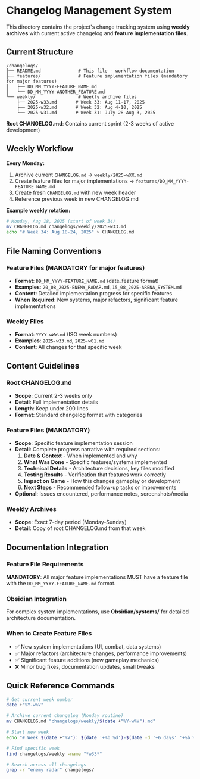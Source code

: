 # Changelog Management System

This directory contains the project's change tracking system using **weekly archives** with current active changelog and **feature implementation files**.

## Current Structure

```
/changelogs/
├── README.md              # This file - workflow documentation
├── features/              # Feature implementation files (mandatory for major features)
│   ├── DD_MM_YYYY-FEATURE_NAME.md
│   └── DD_MM_YYYY-ANOTHER_FEATURE.md
└── weekly/                # Weekly archive files
    ├── 2025-w33.md       # Week 33: Aug 11-17, 2025
    ├── 2025-w32.md       # Week 32: Aug 4-10, 2025
    └── 2025-w31.md       # Week 31: July 28-Aug 3, 2025
```

**Root CHANGELOG.md**: Contains current sprint (2-3 weeks of active development)

## Weekly Workflow

**Every Monday:**
1. Archive current `CHANGELOG.md` → `weekly/2025-wXX.md`
2. Create feature files for major implementations → `features/DD_MM_YYYY-FEATURE_NAME.md`
3. Create fresh `CHANGELOG.md` with new week header
4. Reference previous week in new CHANGELOG.md

**Example weekly rotation:**
```bash
# Monday, Aug 18, 2025 (start of week 34)
mv CHANGELOG.md changelogs/weekly/2025-w33.md
echo "# Week 34: Aug 18-24, 2025" > CHANGELOG.md
```
## File Naming Conventions

### Feature Files (MANDATORY for major features)
- **Format**: `DD_MM_YYYY-FEATURE_NAME.md` (date_feature format)
- **Examples**: `20_08_2025-ENEMY_RADAR.md`, `15_08_2025-ARENA_SYSTEM.md`
- **Content**: Detailed implementation progress for specific features
- **When Required**: New systems, major refactors, significant feature implementations

### Weekly Files
- **Format**: `YYYY-wWW.md` (ISO week numbers)
- **Examples**: `2025-w33.md`, `2025-w01.md`
- **Content**: All changes for that specific week

## Content Guidelines

### Root CHANGELOG.md
- **Scope**: Current 2-3 weeks only
- **Detail**: Full implementation details
- **Length**: Keep under 200 lines
- **Format**: Standard changelog format with categories

### Feature Files (MANDATORY)
- **Scope**: Specific feature implementation session
- **Detail**: Complete progress narrative with required sections:
  1. **Date & Context** - When implemented and why
  2. **What Was Done** - Specific features/systems implemented
  3. **Technical Details** - Architecture decisions, key files modified
  4. **Testing Results** - Verification that features work correctly
  5. **Impact on Game** - How this changes gameplay or development
  6. **Next Steps** - Recommended follow-up tasks or improvements
- **Optional**: Issues encountered, performance notes, screenshots/media

### Weekly Archives
- **Scope**: Exact 7-day period (Monday-Sunday)
- **Detail**: Copy of root CHANGELOG.md from that week

## Documentation Integration

### Feature File Requirements
**MANDATORY**: All major feature implementations MUST have a feature file with the `DD_MM_YYYY-FEATURE_NAME.md` format.

### Obsidian Integration
For complex system implementations, use **Obsidian/systems/** for detailed architecture documentation.

### When to Create Feature Files
- ✅ New system implementations (UI, combat, data systems)
- ✅ Major refactors (architecture changes, performance improvements)
- ✅ Significant feature additions (new gameplay mechanics)
- ❌ Minor bug fixes, documentation updates, small tweaks

## Quick Reference Commands

```bash
# Get current week number
date +"%Y-w%V"

# Archive current changelog (Monday routine)
mv CHANGELOG.md "changelogs/weekly/$(date +"%Y-w%V").md"

# Start new week
echo "# Week $(date +"%V"): $(date '+%b %d')-$(date -d '+6 days' '+%b %d, %Y')" > CHANGELOG.md

# Find specific week
find changelogs/weekly -name "*w33*"

# Search across all changelogs
grep -r "enemy radar" changelogs/
```